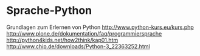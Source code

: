 # Sprache-Python
Grundlagen zum Erlernen von Python
http://www.python-kurs.eu/kurs.php
http://www.plone.de/dokumentation/faq/programmiersprache
http://python4kids.net/how2think/kap01.htm
http://www.chip.de/downloads/Python-3_22363252.html
